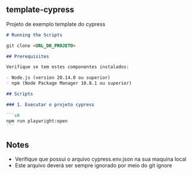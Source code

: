 ## template-cypress

Projeto de exemplo template do cypress

````markdown
# Running the Scripts

git clone <URL_DO_PROJETO>

## Prerequisites

Verifique se tem estes componentes instalados:

- Node.js (version 20.14.0 ou superior)
- npm (Node Package Manager 10.8.1 ou superior)

## Scripts

### 1. Executar o projeto cypress

```sh
npm run playwright:open
```
````

## Notes

- Verifique que possui o arquivo cypress.env.json na sua maquina local
- Este arquivo deverá ser sempre ignorado por meio do git ignore
